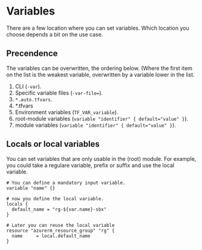 # Variables

There are a few location where you can set variables. Which location you choose depends a bit on the use case.

## Precendence

The variables can be overwritten, the ordering below. (Where the first item on the list is the weakest variable, overwritten by a variable lower in the list.

1. CLI (`-var`).
2. Specific variable files (`-var-file=`).
3. `*.auto.tfvars`.
4. *.tfvars
5. Environment variables (`TF_VAR_variable`).
6. root-module variables (`variable "identifier" { default="value" }`).
7. module variables (`variable "identifier" { default="value" }`).

## Locals or local variables

You can set variables that are only usable in the (root) module. For example, you could take a regulare variable, prefix or suffix and use the local variable.

```hcl
# You can define a mandatory input variable.
variable "name" {}

# now you define the local variable.
locals {
  default_name = "rg-${var.name}-sbx"
}

# Later you can reuse the local variable
resource "azurerm_resource_group" "rg" {
  name     = local.default_name
}
```


